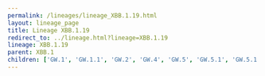 ```yaml
---
permalink: /lineages/lineage_XBB.1.19.html
layout: lineage_page
title: Lineage XBB.1.19
redirect_to: ../lineage.html?lineage=XBB.1.19
lineage: XBB.1.19
parent: XBB.1
children: ['GW.1', 'GW.1.1', 'GW.2', 'GW.4', 'GW.5', 'GW.5.1', 'GW.5.1.1', 'XBB.1.19', 'XBB.1.19.1']
---
```

